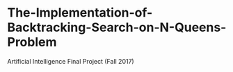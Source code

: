 # The-Implementation-of-Backtracking-Search-on-N-Queens-Problem
Artificial Intelligence Final Project (Fall 2017)
